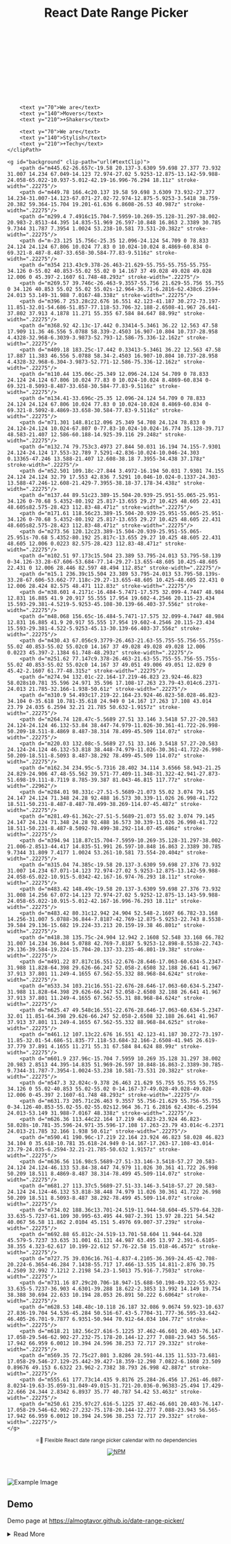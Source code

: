 <br />
<h1 align='center'>
    <br />
    <br />
    React Date Range Picker
    <br />
</h1>

<svg viewbox="0 0 700 225">
    <clipPath id="textClip" class="filled-heading">
        <text y="70">We are</text>
        <text y="140">Creators</text>
        <text y="210">+Innovators</text>
        
        <text y="70">We are</text>
        <text y="140">Movers</text>
        <text y="210">+Shakers</text>

        <text y="70">We are</text>
        <text y="140">Stylish</text>
        <text y="210">+Techy</text>
    </clipPath>
    
    <g id="background" clip-path="url(#textClip)">
        <path d="m445.62-26.657c-19.58 20.137-3.6309 59.698 27.377 73.932 31.007 14.234 67.049-14.123 72.974-27.02 5.9253-12.875-13.142-59.988-24.058-65.022-10.937-5.012-42.19-16.996-76.294 18.11z" stroke-width=".22275"/>
        <path d="m449.78 166.4c20.137 19.58 59.698 3.6309 73.932-27.377 14.234-31.007-14.123-67.071-27.02-72.974-12.875-5.9253-3.5418 38.759-20.382 59.364-15.704 19.201-61.636 6.8608-26.53 40.987z" stroke-width=".22275"/>
        <path d="m299.4 7.4916c15.704-7.5959-10.269-35.128-31.297-38.002-20.983-2.8513-44.395 14.835-51.969 26.597-10.848 16.863 2.3389 30.785 9.7344 31.787 7.3954 1.0024 53.238-10.581 73.531-20.382z" stroke-width=".22275"/>
        <path d="m-23.125 15.756c-25.35 12.096-24.124 54.709 0 78.833 24.124 24.124 67.806 10.024 77.83 0 10.024-10.024 8.4869-60.834 0-69.321-8.487-8.487-33.658-30.584-77.83-9.5116z" stroke-width=".22275"/>
        <path d="m354 213.43c9.378-26.463-21.629-55.755-55.755-55.755-34.126 0-55.02 40.853-55.02 55.02 0 14.167 37 49.028 49.028 49.028 12.006 0 45.397-2.1607 61.748-48.293z" stroke-width=".22275"/>
        <path d="m269.57 39.746c-26.463-9.3557-55.756 21.629-55.756 55.755 0 34.126 40.853 55.02 55.02 55.02s-12.964-36.71-6.2816-62.438c6.2594-24.013 53.149-31.988 7.0167-48.338z" stroke-width=".22275"/>
        <path d="m396.7 253.28c22.676 16.551 42.123-41.187 30.272-73.197-11.851-32.01-54.686-51.857-77.118-53.706-32.188-2.6508-41.967 26.641-37.802 37.913 4.1878 11.271 55.355 67.584 84.647 88.99z" stroke-width=".22275"/>
        <path d="m368.92 42.13c-17.442 0.33414-5.3461 36.22 12.563 47.58 17.909 11.36 46.556 5.0788 58.339-2.4503 16.907-10.804 10.737-28.958 4.4328-32.968-6.3039-3.9873-52.793-12.586-75.336-12.162z" stroke-width=".22275"/>
        <path d="m409.18 183.25c-17.442 0.33413-5.3461 36.22 12.563 47.58 17.887 11.383 46.556 5.0788 58.34-2.4503 16.907-10.804 10.737-28.958 4.4328-32.968-6.304-3.9873-52.771-12.586-75.336-12.162z" stroke-width=".22275"/>
        <path d="m110.44 135.06c-25.349 12.096-24.124 54.709 0 78.833 24.124 24.124 67.806 10.024 77.83 0 10.024-10.024 8.4869-60.834 0-69.321-8.5093-8.487-33.658-30.584-77.83-9.5116z" stroke-width=".22275"/>
        <path d="m134.41-33.696c-25.35 12.096-24.124 54.709 0 78.833 24.124 24.124 67.806 10.024 77.83 0 10.024-10.024 8.4869-60.834 0-69.321-8.5092-8.4869-33.658-30.584-77.83-9.5116z" stroke-width=".22275"/>
        <path d="m71.301 148.81c12.096 25.349 54.708 24.124 78.833 0 24.124-24.124 10.024-67.807 0-77.83-10.024-10.024-16.774 35.128-39.717 48.583-21.407 12.586-60.188-14.925-39.116 29.248z" stroke-width=".22275"/>
        <path d="m132.74 79.753c3.4973 27.844 50.031 16.194 74.155-7.9301 24.124-24.124 17.553-32.789 7.5291-42.836-10.024-10.046-24.303 0.13365-47.246 13.588-21.407 12.608-38.18 7.3955-34.438 37.178z" stroke-width=".22275"/>
        <path d="m52.501 109.18c-27.844 3.4972-16.194 50.031 7.9301 74.155 24.124 24.124 32.79 17.553 42.836 7.5291 10.046-10.024-0.1337-24.303-13.588-47.246-12.608-21.429-7.3955-38.18-37.178-34.438z" stroke-width=".22275"/>
        <path d="m137.44 89.51c23.389-15.504-20.939-25.951-55.065-25.951-34.126 0-70.68 5.4352-80.192 25.817-13.655 29.27 10.425 48.605 22.431 48.605s82.575-28.423 112.83-48.471z" stroke-width=".22275"/>
        <path d="m171.61 118.56c23.389-15.504-20.939-25.951-55.065-25.951-34.126 0-70.68 5.4352-80.192 25.817-13.655 29.27 10.425 48.605 22.431 48.605s82.575-28.423 112.83-48.471z" stroke-width=".22275"/>
        <path d="m273.56 120.12c23.389-15.504-20.939-25.951-55.065-25.951s-70.68 5.4352-80.192 25.817c-13.655 29.27 10.425 48.605 22.431 48.605 12.006 0.0223 82.575-28.423 112.83-48.471z" stroke-width=".22275"/>
        <path d="m102.51 97.173c15.504 23.389 53.795-24.013 53.795-58.139 0-34.126-33.28-67.606-53.684-77.14-29.27-13.655-48.605 10.425-48.605 22.431 0 12.006 28.446 82.597 48.494 112.85z" stroke-width=".22275"/>
        <path d="m15.1 236.39c15.504 23.389 53.795-24.013 53.795-58.139s-33.28-67.606-53.662-77.118c-29.27-13.655-48.605 10.425-48.605 22.431 0 12.006 28.424 82.575 48.471 112.83z" stroke-width=".22275"/>
        <path d="m38.601 4.2171c-16.484-5.7471-17.575 32.099-4.7447 48.984 12.831 16.885 41.9 20.917 55.555 17.954 19.602-4.2546 20.115-23.434 15.593-29.381-4.5219-5.9253-45.108-30.139-66.403-37.556z" stroke-width=".22275"/>
        <path d="m48.068 156.65c-16.484-5.7471-17.575 32.099-4.7447 48.984 12.831 16.885 41.9 20.917 55.555 17.954 19.602-4.2546 20.115-23.434 15.593-29.381-4.522-5.9253-45.13-30.139-66.403-37.556z" stroke-width=".22275"/>
        <path d="m430.43 67.056c9.3779-26.463-21.63-55.755-55.756-55.755s-55.02 40.853-55.02 55.02c0 14.167 37 49.028 49.028 49.028 12.006 0.0223 45.397-2.1384 61.748-48.293z" stroke-width=".22275"/>
        <path d="m251.62 77.147c9.378-26.463-21.63-55.755-55.756-55.755s-55.02 40.853-55.02 55.02c0 14.167 37 49.051 49.006 49.051 12.029 0 45.42-2.1607 61.77-48.315z" stroke-width=".22275"/>
        <path d="m274.94 132.01c-22.164-17.219-46.823 23.924-46.823 58.028s10.781 35.596 24.971 35.596 17.108-17.263 23.79-43.014c6.2371-24.013 21.785-32.166-1.938-50.61z" stroke-width=".22275"/>
        <path d="m310.9 54.493c17.219-22.164-23.924-46.823-58.028-46.823-34.104 0-35.618 10.781-35.618 24.949 0 14.167 17.263 17.108 43.014 23.79 24.035 6.2594 32.21 21.785 50.632-1.9157z" stroke-width=".22275"/>
        <path d="m264.74 128.47c-5.5689 27.51 33.146 3.5418 57.27-20.583 24.124-24.124 46.132-53.84 38.447-74.979-11.026-30.361-41.722-26.998-50.209-18.511-8.4869 8.487-38.314 78.499-45.509 114.07z" stroke-width=".22275"/>
        <path d="m220.03 132.08c-5.5689 27.51 33.146 3.5418 57.27-20.583 24.124-24.124 46.132-53.818 38.448-74.979-11.026-30.361-41.722-26.998-50.209-18.511-8.5093 8.487-38.292 78.499-45.509 114.07z" stroke-width=".22275"/>
        <path d="m162.34 234.95c-5.7316 28.402 34.114 3.6566 58.943-21.25 24.829-24.906 47.48-55.562 39.571-77.409-11.348-31.322-42.941-27.873-51.698-19.111-8.7119 8.785-39.387 81.043-46.815 117.77z" stroke-width=".22962"/>
        <path d="m284.01 98.331c-27.51-5.5689-21.073 55.02 3.074 79.145 24.147 24.124 71.348 24.28 92.488 16.573 30.339-11.026 26.998-41.722 18.511-50.231-8.487-8.487-78.499-38.269-114.07-45.487z" stroke-width=".22275"/>
        <path d="m281.49-61.362c-27.51-5.5689-21.073 55.02 3.074 79.145 24.147 24.124 71.348 24.28 92.488 16.573 30.339-11.026 26.998-41.722 18.511-50.231-8.487-8.5092-78.499-38.292-114.07-45.486z" stroke-width=".22275"/>
        <path d="m394.94 118.87c15.704-7.5959-10.269-35.128-31.297-38.002-21.006-2.8513-44.417 14.835-51.991 26.597-10.848 16.863 2.3389 30.785 9.7344 31.809 7.4177 1.0024 53.261-10.581 73.554-20.404z" stroke-width=".22275"/>
        <path d="m315.04 74.385c-19.58 20.137-3.6309 59.698 27.376 73.932 31.007 14.234 67.071-14.123 72.974-27.02 5.9253-12.875-13.142-59.988-24.058-65.022-10.915-5.0342-42.167-16.974-76.293 18.11z" stroke-width=".22275"/>
        <path d="m483.42 148.49c-19.58 20.137-3.6309 59.698 27.376 73.932 31.008 14.256 67.072-14.123 72.974-27.02 5.9252-12.875-13.143-59.988-24.058-65.022-10.915-5.012-42.167-16.996-76.293 18.11z" stroke-width=".22275"/>
        <path d="m483.42 80.31c12.942 24.904 52.548-2.1607 66.782-33.168 14.256-31.007 5.0788-36.844-7.8187-42.769-12.875-5.9253-22.743 8.5538-39.584 29.136-15.682 19.224-33.213 20.159-19.38 46.801z" stroke-width=".22275"/>
        <path d="m418.38 135.75c-24.904 12.942 2.1608 52.548 33.168 66.782 31.007 14.234 36.844 5.0788 42.769-7.8187 5.9253-12.898-8.5538-22.743-29.136-39.584-19.224-15.704-20.137-33.235-46.801-19.38z" stroke-width=".22275"/>
        <path d="m491.22 87.817c16.551-22.676-28.646-17.063-60.634-5.2347-31.988 11.828-64.398 29.626-66.247 52.058-2.6508 32.188 26.641 41.967 37.913 37.801 11.249-4.1655 67.562-55.332 88.968-84.624z" stroke-width=".22275"/>
        <path d="m533.34 103.21c16.551-22.676-28.646-17.063-60.634-5.2347-31.988 11.828-64.398 29.626-66.247 52.058-2.6508 32.188 26.641 41.967 37.913 37.801 11.249-4.1655 67.562-55.31 88.968-84.624z" stroke-width=".22275"/>
        <path d="m625.47 49.548c16.551-22.676-28.646-17.063-60.634-5.2347-32.01 11.851-64.398 29.626-66.247 52.058-2.6508 32.188 26.641 41.967 37.913 37.801 11.249-4.1655 67.562-55.332 88.968-84.625z" stroke-width=".22275"/>
        <path d="m461.12 107.13c22.676 16.551 42.123-41.187 30.272-73.197-11.85-32.01-54.686-51.835-77.118-53.684-32.166-2.6508-41.945 26.619-37.779 37.891 4.1655 11.271 55.31 67.584 84.624 88.99z" stroke-width=".22275"/>
        <path d="m601.9 237.96c-15.704 7.5959 10.269 35.128 31.297 38.002 20.983 2.8513 44.395-14.835 51.969-26.597 10.848-16.863-2.3389-30.785-9.7344-31.787-7.3954-1.0024-53.238 10.581-73.531 20.382z" stroke-width=".22275"/>
        <path d="m547.3 32.024c-9.378 26.463 21.629 55.755 55.755 55.755 34.126 0 55.02-40.853 55.02-55.02 0-14.167-37-49.028-49.028-49.028-12.006 0-45.397 2.1607-61.748 48.293z" stroke-width=".22275"/>
        <path d="m631.73 205.71c26.463 9.3557 55.756-21.629 55.756-55.755 0-34.126-40.853-55.02-55.02-55.02s12.964 36.71 6.2816 62.438c-6.2594 24.013-53.149 31.988-7.0167 48.338z" stroke-width=".22275"/>
        <path d="m626.36 113.44c22.164 17.219 46.823-23.924 46.823-58.028s-10.781-35.596-24.971-35.596-17.108 17.263-23.79 43.014c-6.2371 24.013-21.785 32.166 1.938 50.61z" stroke-width=".22275"/>
        <path d="m590.41 190.96c-17.219 22.164 23.924 46.823 58.028 46.823 34.104 0 35.618-10.781 35.618-24.949 0-14.167-17.263-17.108-43.014-23.79-24.035-6.2594-32.21-21.785-50.632 1.9157z" stroke-width=".22275"/>
        <path d="m636.56 116.98c5.5689-27.51-33.146-3.5418-57.27 20.583-24.124 24.124-46.133 53.84-38.447 74.979 11.026 30.361 41.722 26.998 50.209 18.511 8.4869-8.487 38.314-78.499 45.509-114.07z" stroke-width=".22275"/>
        <path d="m681.27 113.37c5.5689-27.51-33.146-3.5418-57.27 20.583-24.124 24.124-46.132 53.818-38.448 74.979 11.026 30.361 41.722 26.998 50.209 18.511 8.5093-8.487 38.292-78.499 45.509-114.07z" stroke-width=".22275"/>
        <path d="m734.02 188.36c13.701-24.519-11.944-58.604-45.579-64.328-33.635-5.7237-61.109 30.995-63.495 44.987-2.391 13.97 28.221 54.542 40.067 56.58 11.862 2.0104 45.151 5.4976 69.007-37.239z" stroke-width=".22275"/>
        <path d="m692.88 65.812c-24.519-13.701-58.604 11.944-64.328 45.579-5.7237 33.635 31.001 61.131 44.987 63.495 13.97 2.391-6.6105-38.355 4.323-62.617 10.199-22.612 57.76-22.58 15.018-46.457z" stroke-width=".22275"/>
        <path d="m727.75 39.036c16.761-4.837-4.2105-36.369-24.45-42.708-20.224-6.3654-46.284 7.1438-55.717 17.466-13.535 14.811-2.876 30.75 4.2509 32.992 7.1212 2.2198 54.23-1.5013 75.916-7.7503z" stroke-width=".22275"/>
        <path d="m731.16 87.29c20.706-18.947-15.688-50.198-49.322-55.922-33.635-5.7237-36.903 4.6301-39.288 18.622-2.3853 13.992 14.149 19.754 38.388 30.694 22.633 10.194 28.053 26.891 50.222 6.6064z" stroke-width=".22275"/>
        <path d="m628.53 148.48c-10.118 26.187 32.086 9.0674 59.923-10.637 27.836-19.704 54.536-45.284 50.516-67.43-5.7704-31.777-36.595-33.642-46.405-26.701-9.7877 6.9351-50.944 70.912-64.034 104.77z" stroke-width=".22275"/>
        <path d="m618.21 182.56c27.616-5.1225 37.462-46.601 20.403-76.147-17.058-29.546-62.902-27.232-75.178-20.144-12.277 7.088-23.943 56.565-17.942 66.959 6.0012 10.394 24.596 38.253 72.717 29.332z" stroke-width=".22275"/>
        <path d="m569.35 72.75c27.801 3.8286 28.591-44.135 11.533-73.681-17.058-29.546-27.129-25.442-39.427-18.359-12.298 7.0822-6.1608 23.509 0.89676 49.153 6.6322 23.962-2.7382 38.793 26.998 42.887z" stroke-width=".22275"/>
        <path d="m555.61 177.73c14.435 9.8176 25.284-26.456 17.261-46.087-8.0234-19.63-35.059-31.049-49.015-31.721-20.036-0.96383-25.494 17.429-22.666 24.344 2.8342 6.8937 35.77 40.787 54.42 53.463z" stroke-width=".22275"/>
        <path d="m250.61 235.97c27.616-5.1225 37.462-46.601 20.403-76.147-17.058-29.546-62.902-27.232-75.178-20.144-12.277 7.088-23.943 56.565-17.942 66.959 6.0012 10.394 24.596 38.253 72.717 29.332z" stroke-width=".22275"/>
    </g>
</svg>

<sup>
<p align='center'>⚛️📆 Flexible React date range picker calendar with no dependencies</p>
<p align='center'>
  <a href="https://www.npmjs.com/package/dates-picker"><img alt="NPM" src="https://img.shields.io/badge/v1.0.3-npm-orange"></a>
</p>
    <br />
    <br />
</sup>

![Example Image](public/example-image1.png)

## Demo

Demo page at <https://almogtavor.github.io/date-range-picker/>

<details>
  <summary>Read More</summary>

## Main Features

* Pick method - an option of configuring the component to be date picker, range picker, or ranges picker.
* Days amount tab - an option of selecting a number of days backward from the current date immediately by choosing a number.
* Colors palette - an option of determining the component's color (can be disabled removed).
* Language - English and Hebrew support.
* Select all button - an option of selecting all of the current board's dates. Whether viewing dates, months, or years.
* Boards number - an option of configuring components to be in one board or two boards.

## Installation

```sh
$ npm i dates-picker
```

## Usage

```javascript
function callbackFunction(dates) {
    console.log(`The range of dates that got picked is: ${dates.text}`);
    console.log(`The min date that got picked is: ${dates.minDate}`);
    console.log(`The max date that got picked is: ${dates.maxDate}`);
    console.log(`The number of days that got picked is: ${dates.numberOfDaysPicked}`);
    console.log(`All dates: ${dates.allDates}`);
}

function MyComponent() {
    return (
      <DateRangePicker 
        callback={callbackFunction}
      />
    )
  }
}
```

## Options

Property                             | Type      | Allowed Values   | Default Value        | Description
-------------------------------------|-----------|------------------|----------------------|-----------------------------------------------
language                             | String    | `English`, `Hebrew` | `English`        | component's language. currently support English and Hebrew. Notice Languages such Hebrew changes the whole component from left to right to right to left.
colorsPalette                        | String    | `enabled`, `disabled` | `enabled` | by enabling colors palette you can choose the component's color.
format                               | String    | any combination of 2 Ds, 2 Ms and 2\4 Ys with other | `DD-MM-YYYY` | the format of the dates.
selectAllButton                        | String    | `enabled`, `disabled` | `enabled`| depends on current board's view (dates, months, or years), select all enabled items.
startDate                        | date | date object | `new Date(1900, 0, 0)` | calendar's start date.
endDate                        | date | date object | `new Date(2025, 0, 0)` | calendar's end date.
firstDayOfWeekIndex                        | int    | 0 - 6 | 0 (sunday) | first day of the week (etc monday, sunday).
pickMethod                        | String    | `date`, `range`, `ranges` | `range` | date means picking one day (on one board). range is to peak dates two dates. ranges is to pick an array of ranges (with view option on hover).
defaultColor                        | String    | any color format item | `#2196f3` | default component's color. becomes the first option on colors palette.
daysAmountTab                        | String    | `enabled`, `disabled` | `disabled` | by enabling, there will be a button on the left that you can open and choose prepared range, or days amount up to today.
boardsNum                        | int  | 1, 2 | 2 | by specifing you can choose the component's boards number.

## Future Plans

* Add simple and intuitive time picker option (by list\ or visual clock\ both).
* Tooltips for buttons explanation (for example on select all button).
* On non-component-screen click, close component.
* Go back button on non-dates mode (or on all modes for previous). When the user is in month's or year's mode, add an option to return to dates mode without choosing any value.
* Component & button sizes parameters
* Border radius parameter
* An option to cancel picked range from the input label
</details>
